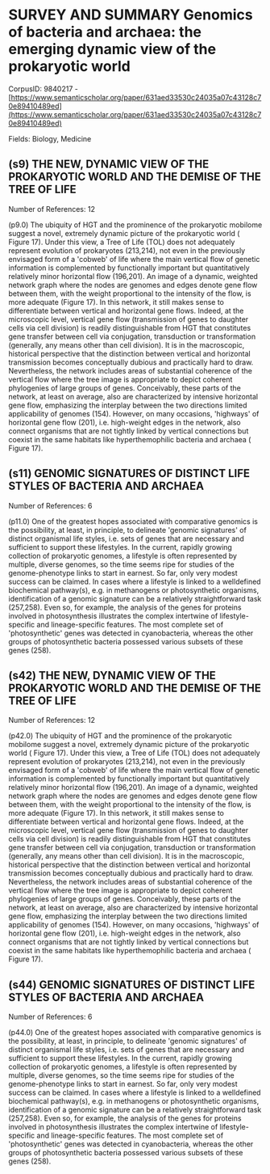 # SURVEY AND SUMMARY Genomics of bacteria and archaea: the emerging dynamic view of the prokaryotic world

CorpusID: 9840217 - [https://www.semanticscholar.org/paper/631aed33530c24035a07c43128c70e89410489ed](https://www.semanticscholar.org/paper/631aed33530c24035a07c43128c70e89410489ed)

Fields: Biology, Medicine

## (s9) THE NEW, DYNAMIC VIEW OF THE PROKARYOTIC WORLD AND THE DEMISE OF THE TREE OF LIFE
Number of References: 12

(p9.0) The ubiquity of HGT and the prominence of the prokaryotic mobilome suggest a novel, extremely dynamic picture of the prokaryotic world ( Figure 17). Under this view, a Tree of Life (TOL) does not adequately represent evolution of prokaryotes (213,214), not even in the previously envisaged form of a 'cobweb' of life where the main vertical flow of genetic information is complemented by functionally important but quantitatively relatively minor horizontal flow (196,201). An image of a dynamic, weighted network graph where the nodes are genomes and edges denote gene flow between them, with the weight proportional to the intensity of the flow, is more adequate (Figure 17). In this network, it still makes sense to differentiate between vertical and horizontal gene flows. Indeed, at the microscopic level, vertical gene flow (transmission of genes to daughter cells via cell division) is readily distinguishable from HGT that constitutes gene transfer between cell via conjugation, transduction or transformation (generally, any means other than cell division). It is in the macroscopic, historical perspective that the distinction between vertical and horizontal transmission becomes conceptually dubious and practically hard to draw. Nevertheless, the network includes areas of substantial coherence of the vertical flow where the tree image is appropriate to depict coherent phylogenies of large groups of genes. Conceivably, these parts of the network, at least on average, also are characterized by intensive horizontal gene flow, emphasizing the interplay between the two directions limited applicability of genomes (154). However, on many occasions, 'highways' of horizontal gene flow (201), i.e. high-weight edges in the network, also connect organisms that are not tightly linked by vertical connections but coexist in the same habitats like hyperthemophilic bacteria and archaea ( Figure 17).
## (s11) GENOMIC SIGNATURES OF DISTINCT LIFE STYLES OF BACTERIA AND ARCHAEA
Number of References: 6

(p11.0) One of the greatest hopes associated with comparative genomics is the possibility, at least, in principle, to delineate 'genomic signatures' of distinct organismal life styles, i.e. sets of genes that are necessary and sufficient to support these lifestyles. In the current, rapidly growing collection of prokaryotic genomes, a lifestyle is often represented by multiple, diverse genomes, so the time seems ripe for studies of the genome-phenotype links to start in earnest. So far, only very modest success can be claimed. In cases where a lifestyle is linked to a welldefined biochemical pathway(s), e.g. in methanogens or photosynthetic organisms, identification of a genomic signature can be a relatively straightforward task (257,258). Even so, for example, the analysis of the genes for proteins involved in photosynthesis illustrates the complex intertwine of lifestyle-specific and lineage-specific features. The most complete set of 'photosynthetic' genes was detected in cyanobacteria, whereas the other groups of photosynthetic bacteria possessed various subsets of these genes (258).
## (s42) THE NEW, DYNAMIC VIEW OF THE PROKARYOTIC WORLD AND THE DEMISE OF THE TREE OF LIFE
Number of References: 12

(p42.0) The ubiquity of HGT and the prominence of the prokaryotic mobilome suggest a novel, extremely dynamic picture of the prokaryotic world ( Figure 17). Under this view, a Tree of Life (TOL) does not adequately represent evolution of prokaryotes (213,214), not even in the previously envisaged form of a 'cobweb' of life where the main vertical flow of genetic information is complemented by functionally important but quantitatively relatively minor horizontal flow (196,201). An image of a dynamic, weighted network graph where the nodes are genomes and edges denote gene flow between them, with the weight proportional to the intensity of the flow, is more adequate (Figure 17). In this network, it still makes sense to differentiate between vertical and horizontal gene flows. Indeed, at the microscopic level, vertical gene flow (transmission of genes to daughter cells via cell division) is readily distinguishable from HGT that constitutes gene transfer between cell via conjugation, transduction or transformation (generally, any means other than cell division). It is in the macroscopic, historical perspective that the distinction between vertical and horizontal transmission becomes conceptually dubious and practically hard to draw. Nevertheless, the network includes areas of substantial coherence of the vertical flow where the tree image is appropriate to depict coherent phylogenies of large groups of genes. Conceivably, these parts of the network, at least on average, also are characterized by intensive horizontal gene flow, emphasizing the interplay between the two directions limited applicability of genomes (154). However, on many occasions, 'highways' of horizontal gene flow (201), i.e. high-weight edges in the network, also connect organisms that are not tightly linked by vertical connections but coexist in the same habitats like hyperthemophilic bacteria and archaea ( Figure 17).
## (s44) GENOMIC SIGNATURES OF DISTINCT LIFE STYLES OF BACTERIA AND ARCHAEA
Number of References: 6

(p44.0) One of the greatest hopes associated with comparative genomics is the possibility, at least, in principle, to delineate 'genomic signatures' of distinct organismal life styles, i.e. sets of genes that are necessary and sufficient to support these lifestyles. In the current, rapidly growing collection of prokaryotic genomes, a lifestyle is often represented by multiple, diverse genomes, so the time seems ripe for studies of the genome-phenotype links to start in earnest. So far, only very modest success can be claimed. In cases where a lifestyle is linked to a welldefined biochemical pathway(s), e.g. in methanogens or photosynthetic organisms, identification of a genomic signature can be a relatively straightforward task (257,258). Even so, for example, the analysis of the genes for proteins involved in photosynthesis illustrates the complex intertwine of lifestyle-specific and lineage-specific features. The most complete set of 'photosynthetic' genes was detected in cyanobacteria, whereas the other groups of photosynthetic bacteria possessed various subsets of these genes (258).
